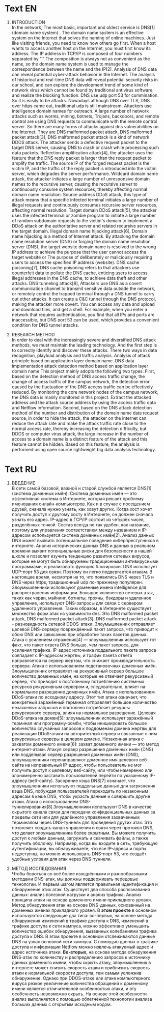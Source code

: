 # Text EN
1. INTRODUCTION<br>
In the network, The most basic, important and oldest service is DNS[1] (domain name system) . The
domain name system is an effective system on the Internet that solves the naming of online machines.
Just like visiting friends, you need to know how others go first. When a host wants to access another
host on the Internet, you must first know its address. The IP address in TCP/IP is composed of four
numbers separated by "." The composition is always not as convenient as the name, so the domain
name system is used to manage the correspondence between the name and the IP[2]. Analysis of DNS
data can reveal potential cyber-attack behavior in the Internet. The analysis of historical and real-time
DNS data will reveal potential security risks in our school, and can explore the development trend of
some kind of network virus which cannot be found by traditional antivirus software, and realize the
blocking function.
DNS use udp port 53 for commination. So it is easily to be attacks. Nowadays although DNS over
TLS, DNS over https came out, traditional udp is still mainstream. Attackers use intelligence domain
names for outreach. A large number of network attacks such as worms, mining, botnets, Trojans,
backdoors, and remote control are using DNS requests to communicate with the remote control server.
So there are many forms of attacks against dns vulnerabilities on the Internet. They are DNS malformed
packet attack,
DNS malformed packet attack[3], DNS malformed packet attack is a kind of network DDOS attack.
The attacker sends a defective request packet to the target DNS server, causing DNS to crash or crash
while processing such data packets.
Reflection amplification attack[4], the attacker uses the feature that the DNS reply packet is larger
than the request packet to amplify the traffic. The source IP of the forged request packet is the victim IP,
and the traffic of the reply packet is introduced into the victim server, which degrades the server
performance.
Wildcard domain name attack, the attacker initiates a large number of unresponsive domain names
to the recursive server, causing the recursive server to continuously consume system resources, thereby
affecting normal domain name resolution.
Source address DDoS attack, this type of attack means that a specific infected terminal initiates a
large number of illegal requests and continuously consumes recursive server resources, affecting
normal resolution.
Target domain DDoS attack[5], the attacker uses the infected terminal or zombie program to initiate a
large number of random subdomain requests to the victim's domain to implement a DDoS attack on the
authoritative server and related recursive servers in the target domain.
Illegal domain name hijacking attack[6], Domain name hijacking is a method of Internet attack. By
attacking the domain name resolution server (DNS) or forging the domain name resolution server
(DNS), the target website domain name is resolved to the wrong IP address to achieve the purpose that
the user cannot access the target website or The purpose of deliberately or maliciously requiring users
to access the specified IP address (website).
DNS cache poisoning[7], DNS cache poisoning refers to that attackers use counterfeit data to pollute
the DNS cache, enticing users to access illegal addresses in the DNS cache, to achieve data theft and
other attacks.
DNS tunneling attack[8], Attackers use DNS as a covert communication channel to transmit sensitive
data outside the network, or remotely control the trapped terminal through a DNS tunnel to carry out
other attacks. It can create a C&C tunnel through the DNS protocol, making the attacker more covert.
You can access any data and upload and download files, and get a shell. For example, when you enter a
network that requires authentication, you find that all IPs and ports are inaccessible, but DNS port 53
can be used, which provides a convenient condition for DNS tunnel attacks.

2. RESEARCH METHOD<br>
In order to deal with the increasingly severe and diversified DNS attack methods, we must maintain the
leading technology. And the first step is to correctly identify and discover these attacks. There two
ways in data recognition, playload analysis and traffic analysis.
Analysis of attack principle based on application layer domain name. DNS data implementation
attack detection method based on application layer domain name This project mainly adopts the
following two types: First, based on the detection method of DNS access traffic change, the change of
access traffic of the campus network, the detection error caused by the fluctuation of the DNS access
traffic can be effectively reduced. By monitoring the core network nodes of the campus network, the
DNS data is mainly monitored in this project. Extract the attacked address and the attack source address
by using the access traffic data and Netflow information. Second, based on the DNS attack detection
method of the number and distribution of the domain name data request source, in order to hide the
attack, the attacker on the internet can reduce the attack rate and make the attack traffic rate close to the
normal access rate, thereby increasing the detection difficulty, but DDOS or computer virus attack, the
large increase in the number of access to a domain name is a distinct feature of the attack and this
feature cannot be hidden. Based on this feature, the analysis is performed using open source lightweight
big data analysis technology. 


# Text RU
1. ВВЕДЕНИЕ<br>
В сети самой базовой, важной и старой службой является DNS[1] (система доменных имён). Система доменных имён — это эффективная система в Интернете, которая решает проблему именования онлайн-компьютеров. Как и в случае с посещением друзей, сначала нужно узнать, как зовут других. Когда хост хочет получить доступ к другому хосту в Интернете, он должен сначала узнать его адрес. IP-адрес в TCP/IP состоит из четырёх чисел, разделённых точкой. Состав всегда не так удобен, как название, поэтому для управления соответствием между названием и IP-адресом используется система доменных имён[2]. Анализ данных DNS может выявить потенциальное поведение киберпреступников в интернете. Анализ исторических данных DNS и данных в реальном времени выявит потенциальные риски для безопасности в нашей школе и позволит изучить тенденцию развития сетевых вирусов, которые не могут быть обнаружены традиционными антивирусными программами, и реализовать функцию блокировки. 
DNS использует UDP-порт 53 для связи. Поэтому он легко подвергается атакам. В настоящее время, несмотря на то, что появились DNS через TLS и DNS через https, традиционный udp по-прежнему популярен. Злоумышленники используют доменные имена intelligence для распространения информации. Большое количество сетевых атак, таких как черви, майнинг, ботнеты, трояны, бэкдоры и удаленное управление, используют DNS-запросы для связи с сервером удаленного управления. Таким образом, в Интернете существует множество форм атак на уязвимости dns.
Это DNS malformed packet attack, DNS malformed packet attack[3], DNS malformed packet attack - разновидность сетевой DDOS-атаки. Злоумышленник отправляет целевой DNS-серверу повреждённый пакет запроса, что приводит к сбою DNS или зависанию при обработке таких пакетов данных.
Атака с усилением отражения[4] — злоумышленник использует тот факт, что пакет ответа DNS больше, чем пакет запроса, для усиления трафика. IP-адрес источника поддельного пакета запроса совпадает с IP-адресом жертвы, и трафик пакета ответа направляется на сервер жертвы, что снижает производительность сервера.
Атака с использованием подстановочных доменных имён. Злоумышленник отправляет на рекурсивный сервер большое количество доменных имён, на которые не отвечает рекурсивный сервер, что приводит к постоянному потреблению системных ресурсов рекурсивным сервером и, следовательно, влияет на нормальное разрешение доменных имён. Атака с использованием DDoS-атаки по исходному адресу. Этот тип атаки означает, что конкретный заражённый терминал отправляет большое количество незаконных запросов и постоянно потребляет ресурсы рекурсивного сервера, влияя на нормальное разрешение.
Целевая DDoS-атака на домен[5]: злоумышленник использует заражённый терминал или программу-зомби, чтобы инициировать большое количество случайных запросов к поддоменам домена жертвы для реализации DDoS-атаки на авторитетный сервер и связанные с ним рекурсивные серверы в целевом домене.
Незаконная атака с захватом доменного имени[6]: захват доменного имени — это метод интернет-атаки. Атакуя сервер разрешения доменных имён (DNS) или подделывая сервер разрешения доменных имён (DNS), злоумышленники перенаправляют доменное имя целевого веб-сайта на неправильный IP-адрес, чтобы пользователь не мог получить доступ к целевому веб-сайту, или чтобы намеренно или злонамеренно заставить пользователей перейти по указанному IP-адресу (веб-сайту).
Засорение кэша DNS[7] означает, что злоумышленники используют поддельные данные для загрязнения кэша DNS, побуждая пользователей переходить по незаконным адресам в кэше DNS, чтобы украсть данные и совершить другие атаки.
Атака с использованием DNS-туннелирования[8].Злоумышленники используют DNS в качестве скрытого канала связи для передачи конфиденциальных данных за пределы сети или для удалённого управления захваченным терминалом через DNS-туннель для проведения других атак. Это позволяет создать канал управления и связи через протокол DNS, что делает злоумышленника более скрытным. Вы можете получить доступ к любым данным, загружать и скачивать файлы, а также получить оболочку. Например, когда вы входите в сеть, требующую аутентификации, вы обнаруживаете, что все IP-адреса и порты недоступны, но можно использовать DNS-порт 53, что создаёт удобные условия для атак через DNS-туннели. 

3. МЕТОД ИССЛЕДОВАНИЯ<br>
Чтобы бороться со всё более изощрёнными и разнообразными методами DNS-атак, мы должны поддерживать передовые технологии.  И первым шагом является правильная идентификация и обнаружение этих атак.  Существует два способа распознавания данных: анализ полезной нагрузки и анализ трафика.
Анализ принципа атаки на основе доменного имени прикладного уровня. Метод обнаружения атак на основе DNS-данных, основанный на доменных именах прикладного уровня. В **этом проекте** в основном используются следующие два типа: во-первых, на основе метода обнаружения изменений в трафике доступа к DNS, изменений в трафике доступа к сети кампуса, можно эффективно уменьшить количество ошибок обнаружения, вызванных колебаниями трафика доступа к DNS. В этом проекте в основном отслеживаются данные DNS на узлах основной сети кампуса. С помощью данных о трафике доступа и информации Netflow можно извлечь атакуемый адрес и адрес источника атаки. **Во-вторых**, на основе метода обнаружения DNS-атак по количеству и распределению запросов к источнику данных доменного имени, чтобы скрыть атаку, злоумышленник в интернете может снизить скорость атаки и приблизить скорость атаки к нормальной скорости доступа, тем самым усложнив обнаружение. Однако при DDOS-атаке или атаке компьютерного вируса резкое увеличение количества обращений к доменному имени является отличительной особенностью атаки, и эту особенность невозможно скрыть. На основе этой особенности анализ выполняется с помощью облегчённой технологии анализа больших данных с открытым исходным кодом.
